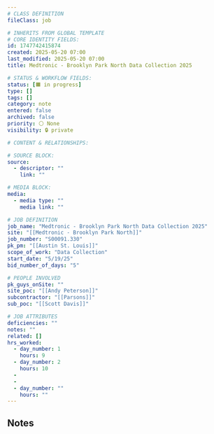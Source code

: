 ```yaml
---
# CLASS DEFINITION
fileClass: job

# INHERITS FROM GLOBAL TEMPLATE
# CORE IDENTITY FIELDS:
id: 1747742415874
created: 2025-05-20 07:00
last_modified: 2025-05-20 07:00
title: Medtronic - Brooklyn Park North Data Collection 2025

# STATUS & WORKFLOW FIELDS:
status: [🟧 in progress]
type: []
tags: []
category: note
entered: false
archived: false
priority: ⚪ None
visibility: 🔒 private

# CONTENT & RELATIONSHIPS:

# SOURCE BLOCK:
source:
  - descriptor: ""
    link: ""

# MEDIA BLOCK:
media:
  - media type: ""
    media link: ""

# JOB DEFINITION
job_name: "Medtronic - Brooklyn Park North Data Collection 2025"
site: "[[Medtronic - Brooklyn Park North]]"
job_number: "S00091.330"
pk_pm: "[[Austin St. Louis]]"
scope_of_work: "Data Collection"
start_date: "5/19/25"
bid_number_of_days: "5"

# PEOPLE INVOLVED
pk_guys_onSite: ""
site_poc: "[[Andy Peterson]]"
subcontractor: "[[Parsons]]"
sub_poc: "[[Scott Davis]]"

# JOB ATTRIBUTES
deficiencies: ""
notes: ""
related: []
hrs_worked:
  - day_number: 1
    hours: 9
  - day_number: 2
    hours: 10
  - 
  - 
  - day_number: ""
    hours: ""
---
```


## Notes